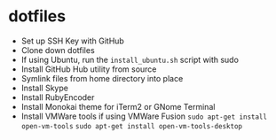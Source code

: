 # dotfiles

- Set up SSH Key with GitHub
- Clone down dotfiles
- If using Ubuntu, run the `install_ubuntu.sh` script with sudo
- Install GitHub Hub utility from source
- Symlink files from home directory into place
- Install Skype
- Install RubyEncoder
- Install Monokai theme for iTerm2 or GNome Terminal
- Install VMWare tools if using VMWare Fusion
  `sudo apt-get install open-vm-tools`
  `sudo apt-get install open-vm-tools-desktop`

